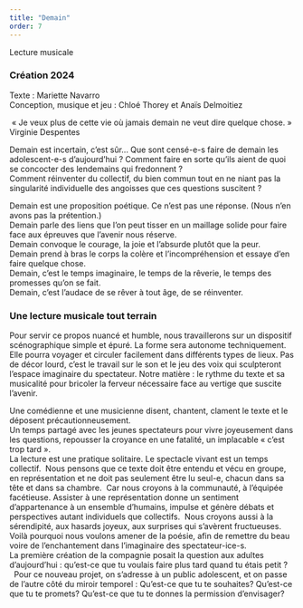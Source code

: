 ```yaml
---
title: "Demain"
order: 7
---
```

Lecture musicale  

### Création 2024  


Texte : Mariette Navarro   
Conception, musique et jeu :  Chloé Thorey et Anaïs Delmoitiez  

 « Je veux plus de cette vie où jamais demain ne veut dire quelque chose. » 
 Virginie Despentes 

Demain est incertain, c’est sûr... Que sont censé-e-s faire de demain les adolescent-e-s d’aujourd’hui ? Comment faire en sorte qu’ils aient de quoi se concocter des lendemains qui fredonnent ?  
Comment réinventer du collectif, du bien commun tout en ne niant pas la singularité individuelle des angoisses que ces questions suscitent ?  

Demain est une proposition poétique. Ce n’est pas une réponse. (Nous n’en avons pas la prétention.)   
Demain parle des liens que l’on peut tisser en un maillage solide pour faire face aux épreuves que l’avenir nous réserve.  
Demain convoque le courage, la joie et l’absurde plutôt que la peur.   
Demain prend à bras le corps la colère et l’incompréhension et essaye d’en faire quelque chose.  
Demain, c’est le temps imaginaire, le temps de la rêverie, le temps des promesses qu’on se fait.  
Demain, c’est l’audace de se rêver à tout âge, de se réinventer. 

### Une lecture musicale tout terrain 
Pour servir ce propos nuancé et humble, nous travaillerons sur un dispositif scénographique simple et épuré. La forme sera autonome techniquement. Elle pourra voyager et circuler facilement dans différents types de lieux. Pas de décor lourd, c’est le travail sur le son et le jeu des voix qui sculpteront l’espace imaginaire du spectateur. 
Notre matière : le rythme du texte et sa musicalité pour bricoler la ferveur nécessaire face au vertige que suscite l’avenir.  
 
Une comédienne et une musicienne disent, chantent, clament le texte et le déposent précautionneusement.   
Un temps partagé avec les jeunes spectateurs pour vivre joyeusement dans les questions, repousser la croyance en une fatalité, un implacable « c’est trop tard ».  
La lecture est une pratique solitaire. Le spectacle vivant est un temps collectif.  Nous pensons que ce texte doit être entendu et vécu en groupe, en représentation et ne doit pas seulement être lu seul-e, chacun dans sa tête et dans sa chambre.  Car nous croyons à la communauté, à l’équipée facétieuse.  Assister à une représentation donne un sentiment d’appartenance à un ensemble d’humains, impulse et génère débats et perspectives autant individuels que collectifs.  Nous croyons aussi à la sérendipité, aux hasards joyeux, aux surprises qui s’avèrent fructueuses. Voilà pourquoi nous voulons amener de la poésie, afin de remettre du beau voire de l’enchantement dans l’imaginaire des spectateur-ice-s.  
La première création de la compagnie posait la question aux adultes d’aujourd’hui : qu’est-ce que tu voulais faire plus tard quand tu étais petit ?  
  Pour ce nouveau projet, on s’adresse à un public adolescent, et on passe de l’autre côté du miroir temporel : Qu’est-ce que tu te souhaites? Qu’est-ce que tu te promets? Qu’est-ce que tu te donnes la permission d’envisager? 